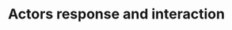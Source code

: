 ---
layout: handbook
name: response
title: Actors response and interaction
image: response.png
order: a
---